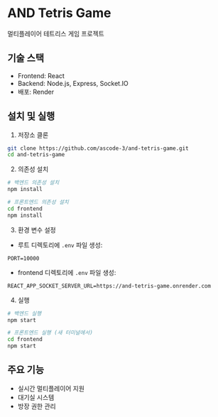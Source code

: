 # AND Tetris Game

멀티플레이어 테트리스 게임 프로젝트

## 기술 스택

- Frontend: React
- Backend: Node.js, Express, Socket.IO
- 배포: Render

## 설치 및 실행

1. 저장소 클론
```bash
git clone https://github.com/ascode-3/and-tetris-game.git
cd and-tetris-game
```

2. 의존성 설치
```bash
# 백엔드 의존성 설치
npm install

# 프론트엔드 의존성 설치
cd frontend
npm install
```

3. 환경 변수 설정
- 루트 디렉토리에 `.env` 파일 생성:
```
PORT=10000
```
- frontend 디렉토리에 `.env` 파일 생성:
```
REACT_APP_SOCKET_SERVER_URL=https://and-tetris-game.onrender.com
```

4. 실행
```bash
# 백엔드 실행
npm start

# 프론트엔드 실행 (새 터미널에서)
cd frontend
npm start
```

## 주요 기능

- 실시간 멀티플레이어 지원
- 대기실 시스템
- 방장 권한 관리 